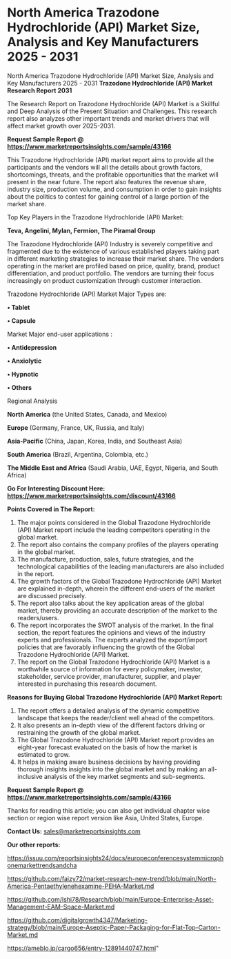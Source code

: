 # North America Trazodone Hydrochloride (API) Market Size, Analysis and Key Manufacturers 2025 - 2031
North America Trazodone Hydrochloride (API) Market Size, Analysis and Key Manufacturers 2025 - 2031
<strong>Trazodone Hydrochloride (API) Market Research Report 2031</strong>

The Research Report on Trazodone Hydrochloride (API) Market is a Skillful and Deep Analysis of the Present Situation and Challenges. This research report also analyzes other important trends and market drivers that will affect market growth over 2025-2031.

<strong>Request Sample Report @ <a href=https://www.marketreportsinsights.com/sample/43166>https://www.marketreportsinsights.com/sample/43166</a></strong>

This Trazodone Hydrochloride (API) market report aims to provide all the participants and the vendors will all the details about growth factors, shortcomings, threats, and the profitable opportunities that the market will present in the near future. The report also features the revenue share, industry size, production volume, and consumption in order to gain insights about the politics to contest for gaining control of a large portion of the market share.

Top Key Players in the Trazodone Hydrochloride (API) Market:

<strong>Teva, Angelini, Mylan, Fermion, The Piramal Group</strong>

The Trazodone Hydrochloride (API) Industry is severely competitive and fragmented due to the existence of various established players taking part in different marketing strategies to increase their market share. The vendors operating in the market are profiled based on price, quality, brand, product differentiation, and product portfolio. The vendors are turning their focus increasingly on product customization through customer interaction.

Trazodone Hydrochloride (API) Market Major Types are:

<strong>•  Tablet

•  Capsule</strong>

Market Major end-user applications :

<strong>•  Antidepression

•  Anxiolytic

•  Hypnotic

•  Others</strong>

Regional Analysis

</u><strong><b>North America</b></strong> (the United States, Canada, and Mexico)

<strong><b>Europe </b></strong>(Germany, France, UK, Russia, and Italy)

<strong><b>Asia-Pacific</b></strong> (China, Japan, Korea, India, and Southeast Asia)

<strong><b>South America</b></strong> (Brazil, Argentina, Colombia, etc.)

<strong><b>The Middle East and Africa</b></strong> (Saudi Arabia, UAE, Egypt, Nigeria, and South Africa)

<strong>Go For Interesting Discount Here: <a href=https://www.marketreportsinsights.com/discount/43166>https://www.marketreportsinsights.com/discount/43166</a></strong>

<strong>Points Covered in The Report:</strong>
<ol>
  <li>The major points considered in the Global Trazodone Hydrochloride (API) Market report include the leading competitors operating in the global market.</li>
  <li>The report also contains the company profiles of the players operating in the global market.</li>
  <li>The manufacture, production, sales, future strategies, and the technological capabilities of the leading manufacturers are also included in the report.</li>
  <li>The growth factors of the Global Trazodone Hydrochloride (API) Market are explained in-depth, wherein the different end-users of the market are discussed precisely.</li>
  <li>The report also talks about the key application areas of the global market, thereby providing an accurate description of the market to the readers/users.</li>
  <li>The report incorporates the SWOT analysis of the market. In the final section, the report features the opinions and views of the industry experts and professionals. The experts analyzed the export/import policies that are favorably influencing the growth of the Global Trazodone Hydrochloride (API) Market.</li>
  <li>The report on the Global Trazodone Hydrochloride (API) Market is a worthwhile source of information for every policymaker, investor, stakeholder, service provider, manufacturer, supplier, and player interested in purchasing this research document.</li>
</ol>
<strong>Reasons for Buying Global Trazodone Hydrochloride (API) Market Report:</strong>

<ol>
  <li>The report offers a detailed analysis of the dynamic competitive landscape that keeps the reader/client well ahead of the competitors.</li>
  <li>It also presents an in-depth view of the different factors driving or restraining the growth of the global market.</li>
  <li>The Global Trazodone Hydrochloride (API) Market report provides an eight-year forecast evaluated on the basis of how the market is estimated to grow.</li>
  <li>It helps in making aware business decisions by having providing thorough insights insights into the global market and by making an all-inclusive analysis of the key market segments and sub-segments.</li>
</ol>
<strong>Request Sample Report @ <a href=https://www.marketreportsinsights.com/sample/43166>https://www.marketreportsinsights.com/sample/43166</a></strong>


Thanks for reading this article; you can also get individual chapter wise section or region wise report version like Asia, United States, Europe.

<strong>Contact Us:</strong>
sales@marketreportsinsights.com

<strong>Our other reports:</strong>

<a href=https://issuu.com/reportsinsights24/docs/europeconferencesystemmicrophonemarkettrendsandcha>https://issuu.com/reportsinsights24/docs/europeconferencesystemmicrophonemarkettrendsandcha</a>

<a href=https://github.com/faizy72/market-research-new-trend/blob/main/North-America-Pentaethylenehexamine-PEHA-Market.md>https://github.com/faizy72/market-research-new-trend/blob/main/North-America-Pentaethylenehexamine-PEHA-Market.md</a>

<a href=https://github.com/Ishi78/Research/blob/main/Europe-Enterprise-Asset-Management-EAM-Space-Market.md>https://github.com/Ishi78/Research/blob/main/Europe-Enterprise-Asset-Management-EAM-Space-Market.md</a>

<a href=https://github.com/digitalgrowth4347/Marketing-strategy/blob/main/Europe-Aseptic-Paper-Packaging-for-Flat-Top-Carton-Market.md>https://github.com/digitalgrowth4347/Marketing-strategy/blob/main/Europe-Aseptic-Paper-Packaging-for-Flat-Top-Carton-Market.md</a>

<a href=https://ameblo.jp/cargo656/entry-12891440747.html>https://ameblo.jp/cargo656/entry-12891440747.html</a>"

